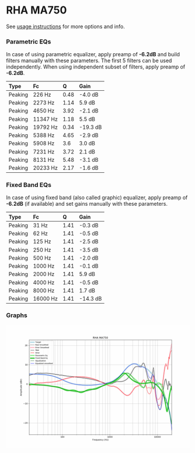 # RHA MA750
See [usage instructions](https://github.com/jaakkopasanen/AutoEq#usage) for more options and info.

### Parametric EQs
In case of using parametric equalizer, apply preamp of **-6.2dB** and build filters manually
with these parameters. The first 5 filters can be used independently.
When using independent subset of filters, apply preamp of **-6.2dB**.

| Type    | Fc       |    Q | Gain     |
|:--------|:---------|:-----|:---------|
| Peaking | 226 Hz   | 0.48 | -4.0 dB  |
| Peaking | 2273 Hz  | 1.14 | 5.9 dB   |
| Peaking | 4650 Hz  | 3.92 | -2.1 dB  |
| Peaking | 11347 Hz | 1.18 | 5.5 dB   |
| Peaking | 19792 Hz | 0.34 | -19.3 dB |
| Peaking | 5388 Hz  | 4.65 | -2.9 dB  |
| Peaking | 5908 Hz  | 3.6  | 3.0 dB   |
| Peaking | 7231 Hz  | 3.72 | 2.1 dB   |
| Peaking | 8131 Hz  | 5.48 | -3.1 dB  |
| Peaking | 20233 Hz | 2.17 | -1.6 dB  |

### Fixed Band EQs
In case of using fixed band (also called graphic) equalizer, apply preamp of **-6.2dB**
(if available) and set gains manually with these parameters.

| Type    | Fc       |    Q | Gain     |
|:--------|:---------|:-----|:---------|
| Peaking | 31 Hz    | 1.41 | -0.3 dB  |
| Peaking | 62 Hz    | 1.41 | -0.5 dB  |
| Peaking | 125 Hz   | 1.41 | -2.5 dB  |
| Peaking | 250 Hz   | 1.41 | -3.5 dB  |
| Peaking | 500 Hz   | 1.41 | -2.0 dB  |
| Peaking | 1000 Hz  | 1.41 | -0.1 dB  |
| Peaking | 2000 Hz  | 1.41 | 5.9 dB   |
| Peaking | 4000 Hz  | 1.41 | -0.5 dB  |
| Peaking | 8000 Hz  | 1.41 | 1.7 dB   |
| Peaking | 16000 Hz | 1.41 | -14.3 dB |

### Graphs
![](./RHA%20MA750.png)